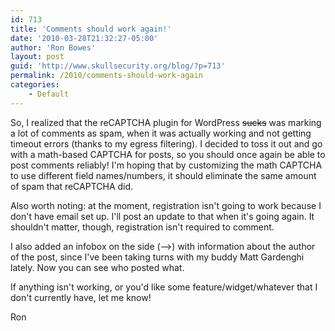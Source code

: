 ```yaml
---
id: 713
title: 'Comments should work again!'
date: '2010-03-28T21:32:27-05:00'
author: 'Ron Bowes'
layout: post
guid: 'http://www.skullsecurity.org/blog/?p=713'
permalink: /2010/comments-should-work-again
categories:
    - Default
---
```


So, I realized that the reCAPTCHA plugin for WordPress <s>sucks</s> was marking a lot of comments as spam, when it was actually working and not getting timeout errors (thanks to my egress filtering). I decided to toss it out and go with a math-based CAPTCHA for posts, so you should once again be able to post comments reliably! I'm hoping that by customizing the math CAPTCHA to use different field names/numbers, it should eliminate the same amount of spam that reCAPTCHA did.

Also worth noting: at the moment, registration isn't going to work because I don't have email set up. I'll post an update to that when it's going again. It shouldn't matter, though, registration isn't required to comment.

I also added an infobox on the side (-->) with information about the author of the post, since I've been taking turns with my buddy Matt Gardenghi lately. Now you can see who posted what.

If anything isn't working, or you'd like some feature/widget/whatever that I don't currently have, let me know!

Ron